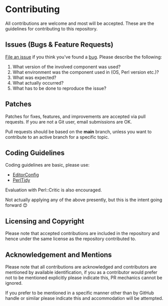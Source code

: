 # Contributing

All contributions are welcome and most will be accepted.
These are the guidelines for contributing to this repository.

## Issues (Bugs &amp; Feature Requests)

[File an issue](https://github.com/dyacob/String-Equivalence-Amharic/issues) if you think you've found a [bug](https://en.wikipedia.org/wiki/Software_bug). Please describe the following:

1. What version of the involved component was used?
2. What environment was the component used in (OS, Perl version etc.)?
3. What was expected?
4. What actually occurred?
5. What has to be done to reproduce the issue?

## Patches

Patches for fixes, features, and improvements are accepted via pull requests. If you are not a Git user, email submissions are OK.

Pull requests should be based on the **main** branch, unless you want to contribute to an active branch for a specific topic.

## Coding Guidelines

Coding guidelines are basic, please use:

- [EditorConfig](http://editorconfig.org/)
- [PerlTidy](http://perltidy.sourceforge.net/)

Evaluation with Perl::Critic is also encouraged.

Not actually applying any of the above presently, but this is the intent going forward 😊


## Licensing and Copyright

Please note that accepted contributions are included in the repository and hence under the same license as the repository contributed to.

## Acknowledgement and Mentions

Please note that all contributions are acknowledged and contributors are mentioned by available identification, if you as a contributor would prefer not to be mentioned explicitly please indicate this, PR mechanics cannot be ignored.

If you prefer to be mentioned in a specific manner other than by GitHub handle or similar please indicate this and accommodation will be attempted.
